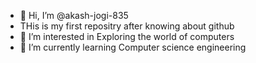 - 👋 Hi, I’m @akash-jogi-835
-  THis is my first repositry after knowing about github
- 👀 I’m interested in Exploring the world of computers
- 🌱 I’m currently learning Computer science engineering


